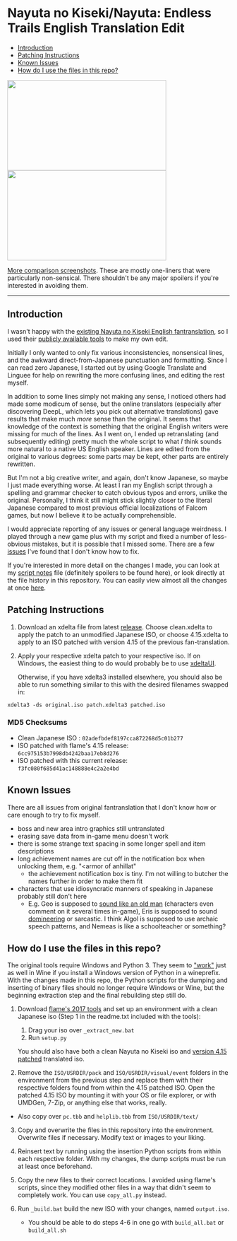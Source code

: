 
# Nayuta no Kiseki/Nayuta: Endless Trails English Translation Edit

<!-- TOC -->
- [Introduction](#introduction)
- [Patching Instructions](#patching-instructions)
- [Known Issues](#known-issues)
- [How do I use the files in this repo?](#how-do-i-use-the-files-in-this-repo)
<!-- /TOC -->

<img src="https://i.imgur.com/1gWUK3w.jpg" width="360" height="204"> <img src="https://i.imgur.com/TT9smIn.jpg" width="360" height="204">


[More comparison screenshots](https://imgur.com/a/yJB1fTj). These are mostly one-liners that were particularly non-sensical. There shouldn't be any major spoilers if you're interested in avoiding them.

---
## Introduction

I wasn't happy with the [existing Nayuta no Kiseki English fantranslation](https://heroesoflegend.org/forums/viewtopic.php?f=22&t=73), so I used their [publicly available tools](https://heroesoflegend.org/forums/viewtopic.php?f=22&t=340) to make my own edit.


Initially I only wanted to only fix various inconsistencies, nonsensical lines, and the awkward direct-from-Japanese punctuation and formatting. Since I can read zero Japanese, I started out by using Google Translate and Linguee for help on rewriting the more confusing lines, and editing the rest myself.

In addition to some lines simply not making any sense, I noticed others had made some modicum of sense, but the online translators (especially after discovering DeepL, which lets you pick out alternative translations) gave results that make much *more* sense than the original. It seems that knowledge of the context is something that the original English writers were missing for much of the lines. As I went on, I ended up retranslating (and subsequently editing) pretty much the whole script to what *I* think sounds more natural to a native US English speaker. Lines are edited from the original to various degrees: some parts may be kept, other parts are entirely rewritten.

But I'm not a big creative writer, and again, don't know Japanese, so maybe I just made everything worse. At least I ran my English script through a spelling and grammar checker to catch obvious typos and errors, unlike the original. Personally, I think it still might stick slightly closer to the literal Japanese compared to most previous official localizations of Falcom games, but now I believe it to be actually comprehensible. 

I would appreciate reporting of any issues or general language weirdness. I played through a new game plus with my script and fixed a number of less-obvious mistakes, but it is possible that I missed some. There are a few [issues](#known-issues) I've found that I don't know how to fix.

If you're interested in more detail on the changes I made, you can look at my [script notes](./notes.md) file (definitely spoilers to be found here), or look directly at the file history in this repository. You can easily view almost all the changes at once [here](https://github.com/dackst/nayuta/compare/682d608e28f995515601fd783c1359dd5fa7f49e...original).

<!-- or you can [compare]((https://github.com/dackst/nayuta/compare/original...master)) any of the changed files directly to their originals in this repo. 
broken ever since I moved files around
-->

## Patching Instructions
1. Download an xdelta file from latest [release](https://github.com/dackst/nayuta/releases). Choose clean.xdelta to apply the patch to an unmodified Japanese ISO, or choose 4.15.xdelta to apply to an ISO patched with version 4.15 of the previous fan-translation.
2. Apply your respective xdelta patch to your respective iso. If on Windows, the easiest thing to do would probably be to use [xdeltaUI](https://www.romhacking.net/utilities/598/).

   Otherwise, if you have xdelta3 installed elsewhere, you should also be able to run something similar to this with the desired filenames swapped in:
```
xdelta3 -ds original.iso patch.xdelta3 patched.iso
```


### MD5 Checksums
* Clean Japanese ISO : `02adefbdef8197cca872268d5c01b277`
* ISO patched with flame's 4.15 release: `6cc975153b7998db4242baa17eb8d276`
* ISO patched with this current release: `f3fc080f685d41ac148888e4c2a2e4bd`


## Known Issues

There are all issues from original fantranslation that I don't know how or care enough to try to fix myself.

* boss and new area intro graphics still untranslated
* erasing save data from in-game menu doesn't work
* there is some strange text spacing in some longer spell and item descriptions
* long achievement names are cut off in the notification box when unlocking them, e.g. "<armor of anhillat"
  * the achievement notification box is tiny. I'm not willing to butcher the names further in order to make them fit
* characters that use idiosyncratic manners of speaking in Japanese probably still don't here
  * E.g. Geo is supposed to [sound like an old man](https://legendofheroes.fandom.com/wiki/Lychnis_Gio) (characters even comment on it several times in-game), Eris is supposed to sound [domineering](https://legendofheroes.fandom.com/wiki/Song_Priestess_Elislette) or sarcastic. I think Algol is supposed to use archaic speech patterns, and Nemeas is like a schoolteacher or something?




## How do I use the files in this repo?

The original tools require Windows and Python 3. They seem to ["work"](./notes.md#why-not-just-use-flames-tools-directly) just as well in Wine if you install a Windows version of Python in a wineprefix. With the changes made in this repo, the Python scripts for the dumping and inserting of binary files should no longer require Windows or Wine, but the beginning extraction step and the final rebuilding step still do.

1. Download [flame's 2017 tools](https://heroesoflegend.org/forums/viewtopic.php?f=22&t=340) and set up an environment with a clean Japanese iso (Step 1 in the readme.txt included with the tools):
    1. Drag your iso over `_extract_new.bat`
    2. Run `setup.py`
  
   You should also have both a clean Nayuta no Kiseki iso and [version 4.15 patched](https://heroesoflegend.org/forums/viewtopic.php?f=22&t=73) translated iso.

2. Remove the `ISO/USRDIR/pack` and `ISO/USRDIR/visual/event` folders in the environment from the previous step and replace them with their respective folders found from within the 4.15 patched ISO. Open the patched 4.15 ISO by mounting it with your OS or file explorer, or with UMDGen, 7-Zip, or anything else that works, really.
  * Also copy over `pc.tbb` and `helplib.tbb` from `ISO/USRDIR/text/` 
3. Copy and overwrite the files in this repository into the environment. Overwrite files if necessary. Modify text or images to your liking. 
4. Reinsert text by running using the insertion Python scripts from within each respective folder. With my changes, the dump scripts must be run at least once beforehand.
5. Copy the new files to their correct locations. I avoided using flame's scripts, since they modified other files in a way that didn't seem to completely work. You can use `copy_all.py` instead.
6. Run `_build.bat` build the new ISO with your changes, named `output.iso`.

   * You should be able to do steps 4-6 in one go with `build_all.bat` or `build_all.sh`





